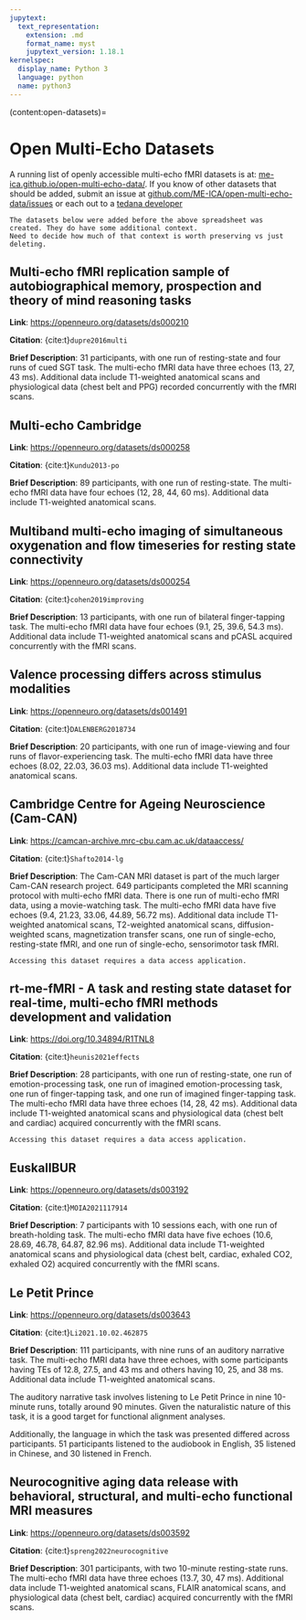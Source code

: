 ```yaml
---
jupytext:
  text_representation:
    extension: .md
    format_name: myst
    jupytext_version: 1.18.1
kernelspec:
  display_name: Python 3
  language: python
  name: python3
---
```


(content:open-datasets)=
# Open Multi-Echo Datasets

A running list of openly accessible multi-echo fMRI datasets is at:
[me-ica.github.io/open-multi-echo-data/](https://me-ica.github.io/open-multi-echo-data/).
If you know of other datasets that should be added,
submit an issue at [github.com/ME-ICA/open-multi-echo-data/issues](https://github.com/ME-ICA/open-multi-echo-data/issues)
or each out to a [tedana developer](https://github.com/ME-ICA/tedana/graphs/contributors)

```{important}
The datasets below were added before the above spreadsheet was created. They do have some additional context.
Need to decide how much of that context is worth preserving vs just deleting.
```

## Multi-echo fMRI replication sample of autobiographical memory, prospection and theory of mind reasoning tasks

**Link**: https://openneuro.org/datasets/ds000210

**Citation**: {cite:t}`dupre2016multi`

**Brief Description**: 31 participants, with one run of resting-state and four runs of cued SGT task.
The multi-echo fMRI data have three echoes (13, 27, 43 ms).
Additional data include T1-weighted anatomical scans and physiological data (chest belt and PPG)
recorded concurrently with the fMRI scans.

## Multi-echo Cambridge

**Link**: https://openneuro.org/datasets/ds000258

**Citation**: {cite:t}`Kundu2013-po`

**Brief Description**: 89 participants, with one run of resting-state.
The multi-echo fMRI data have four echoes (12, 28, 44, 60 ms).
Additional data include T1-weighted anatomical scans.

## Multiband multi-echo imaging of simultaneous oxygenation and flow timeseries for resting state connectivity

**Link**: https://openneuro.org/datasets/ds000254

**Citation**: {cite:t}`cohen2019improving`

**Brief Description**: 13 participants, with one run of bilateral finger-tapping task.
The multi-echo fMRI data have four echoes (9.1, 25, 39.6, 54.3 ms).
Additional data include T1-weighted anatomical scans and pCASL acquired concurrently with the fMRI scans.

## Valence processing differs across stimulus modalities

**Link**: https://openneuro.org/datasets/ds001491

**Citation**: {cite:t}`DALENBERG2018734`

**Brief Description**: 20 participants, with one run of image-viewing and four runs of flavor-experiencing task.
The multi-echo fMRI data have three echoes (8.02, 22.03, 36.03 ms).
Additional data include T1-weighted anatomical scans.

## Cambridge Centre for Ageing Neuroscience (Cam-CAN)

**Link**: https://camcan-archive.mrc-cbu.cam.ac.uk/dataaccess/

**Citation**: {cite:t}`Shafto2014-lg`

**Brief Description**: The Cam-CAN MRI dataset is part of the much larger Cam-CAN research project.
649 participants completed the MRI scanning protocol with multi-echo fMRI data.
There is one run of multi-echo fMRI data, using a movie-watching task.
The multi-echo fMRI data have five echoes (9.4, 21.23, 33.06, 44.89, 56.72 ms).
Additional data include T1-weighted anatomical scans, T2-weighted anatomical scans,
diffusion-weighted scans, magnetization transfer scans, one run of single-echo,
resting-state fMRI, and one run of single-echo, sensorimotor task fMRI.

```{warning}
Accessing this dataset requires a data access application.
```

## rt-me-fMRI - A task and resting state dataset for real-time, multi-echo fMRI methods development and validation

**Link**: https://doi.org/10.34894/R1TNL8

**Citation**: {cite:t}`heunis2021effects`

**Brief Description**: 28 participants, with one run of resting-state,
one run of emotion-processing task, one run of imagined emotion-processing task,
one run of finger-tapping task, and one run of imagined finger-tapping task.
The multi-echo fMRI data have three echoes (14, 28, 42 ms).
Additional data include T1-weighted anatomical scans and physiological data (chest belt and cardiac)
acquired concurrently with the fMRI scans.

```{warning}
Accessing this dataset requires a data access application.
```

## EuskalIBUR

**Link**: https://openneuro.org/datasets/ds003192

**Citation**: {cite:t}`MOIA2021117914`

**Brief Description**: 7 participants with 10 sessions each, with one run of breath-holding task.
The multi-echo fMRI data have five echoes (10.6, 28.69, 46.78, 64.87, 82.96 ms).
Additional data include T1-weighted anatomical scans and physiological data (chest belt, cardiac, exhaled CO2, exhaled O2)
acquired concurrently with the fMRI scans.

## Le Petit Prince

**Link**: https://openneuro.org/datasets/ds003643

**Citation**: {cite:t}`Li2021.10.02.462875`

**Brief Description**: 111 participants, with nine runs of an auditory narrative task.
The multi-echo fMRI data have three echoes, with some participants having TEs of 12.8, 27.5, and 43 ms
and others having 10, 25, and 38 ms.
Additional data include T1-weighted anatomical scans.

The auditory narrative task involves listening to Le Petit Prince in nine 10-minute runs, totally around 90 minutes.
Given the naturalistic nature of this task, it is a good target for functional alignment analyses.

Additionally, the language in which the task was presented differed across participants.
51 participants listened to the audiobook in English, 35 listened in Chinese, and 30 listened in French.

## Neurocognitive aging data release with behavioral, structural, and multi-echo functional MRI measures

**Link**: https://openneuro.org/datasets/ds003592

**Citation**: {cite:t}`spreng2022neurocognitive`

**Brief Description**: 301 participants, with two 10-minute resting-state runs.
The multi-echo fMRI data have three echoes (13.7, 30, 47 ms).
Additional data include T1-weighted anatomical scans, FLAIR anatomical scans, and
physiological data (chest belt, cardiac) acquired concurrently with the fMRI scans.
